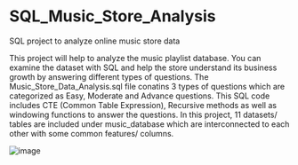 # SQL_Music_Store_Analysis
SQL project to analyze online music store data

This project will help to analyze the music playlist database. You can examine the dataset with SQL and help the store understand its business growth by answering different types of questions.
The Music_Store_Data_Analysis.sql file conatins 3 types of questions which are categorized as Easy, Moderate and Advance questions. This SQL code includes CTE (Common Table Expression), Recursive methods as well as windowing functions to answer the questions. In this project, 11 datasets/ tables are included under music_database which are interconnected to each other with some common features/ columns.


![image](https://github.com/HrishikeshPokharkar/SQL_Music_Store_Analysis/assets/137375233/61c805ba-c4dc-42fc-a9c3-e52f1dede754)
